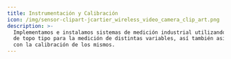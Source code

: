 ```yaml
---
title: Instrumentación y Calibración
icon: /img/sensor-clipart-jcartier_wireless_video_camera_clip_art.png
description: >-
  Implementamos e instalamos sistemas de medición industrial utilizando sensores
  de topo tipo para la medición de distintas variables, así también asistimos
  con la calibración de los mismos.
---
```


